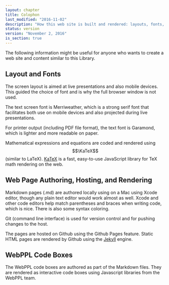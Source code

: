 ```yaml
---
layout: chapter
title: Colophon
last_modified: "2016-11-02"
description: "How this web site is built and rendered: layouts, fonts, authoring tools, javascript, etc."
status: version
version: "November 2, 2016"
is_section: true
---
```


The following information might be useful for anyone who wants to create a web site and content similar to this Library.

## Layout and Fonts

The screen layout is aimed at live presentations and also mobile devices.  This guided the choice of font and is why the full browser window is not used.

The text screen font is Merriweather, which is a strong serif font that facilitates both use on mobile devices and also projected during live presentations.  

For printer output (including PDF file format), the text font is Garamond, which is lighter and more readable on paper.

Mathematical expressions and equations are coded and rendered using $$\KaTeX$$ (similar to LaTeX). [KaTeX](https://github.com/Khan/KaTeX) is a fast, easy-to-use JavaScript library for TeX math rendering on the web.

## Web Page Authoring, Hosting, and Rendering

Markdown pages (.md) are authored locally using on a Mac using Xcode editor, though any plain text editor would work almost as well.  Xcode and other code editors help match parentheses and braces when writing code, which is nice.  There is also some syntax coloring.

Git (command line interface) is used for version control and for pushing changes to the host.

The pages are hosted on Github using the Github Pages feature.  Static HTML pages are rendered by Github using the [Jekyll](https://jekyllrb.com) engine. 

## WebPPL Code Boxes

The WebPPL code boxes are authored as part of the Markdown files.  They are rendered as interactive code boxes using Javascript libraries from the WebPPL team.


 


